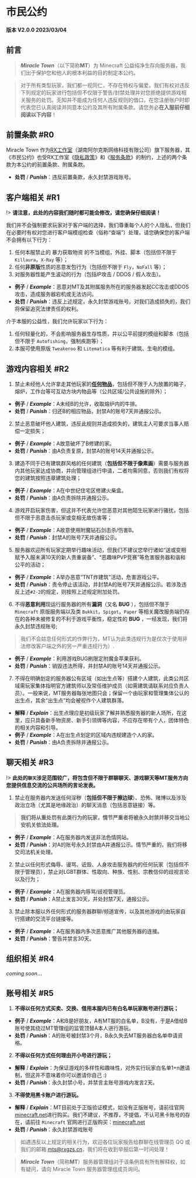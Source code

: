 # **市民公约**
#### 版本 V2.0.0 2023/03/04
## **前言**
> ***Miracle Town***（以下简称**MT**）为 Minecraft 公益纯净生存向服务器，我们出于保护您和他人的根本利益的目的制定本公约。<br>

> 对于所有类型玩家，我们都一视同仁，不存在特权与偏爱。我们有权对违反下列规定的玩家进行包括但不仅限于警告/封禁处理并对您拒绝提供游戏相关服务的处罚。无知并不能成为任何人违反规则的借口，在您注册账户时即代表您已认真阅读并同意本公约及其所有附属条款。请您务必**在入服前仔细阅读以下内容**！

## **前置条款 #R0**
Miracle Town 作为[RX工作室](https://www.rxgzs.cn)（湖南阿尔克斯网络科技有限公司）旗下服务器，其《市民公约》也受RX工作室《[隐私政策](https://www.rxgzs.cn/privacy/)》和《[服务条款](https://www.rxgzs.cn/clause/)》的制约，上述的两个条款为本公约的前置条款、附属条款。
- **处罚** / ***Punish***：违反前置条款，永久封禁游戏账号。

## **客户端相关 #R1**
!> **请注意，此处的内容我们随时都可能会修改，请您确保仔细阅读！**

我们并不会强制要求玩家对于客户端的选择，我们尊重每个人的个人隐私，但我们在必要时有权对您进行客户端模组检查（俗称“查端”）处理，请您确保您的客户端不会拥有以下行为：

1. 任何本服禁止的 暴力获取物资 的不当模组，外挂、脚本（包括但不限于 `Killaura`，`X-Ray` 等）；
2. 任何**非原版**性质的恶意发包行为（包括但不限于 `Fly`，`NoFall` 等）；
3. 对服务器性能产生波动的行为（包括IP攻击 / DDOS / 假人攻击）。
- **例子** / ***Example***：恶意对MT及其附属服务所在的服务器发起CC攻击或DDOS攻击，造成服务器宕机或无法访问。
- **处罚** / ***Punish***：违反上述规定，永久封禁游戏账号。对我们造成损失的，我们将保留追究法律责任的权利。

介于本服的公益性，我们允许玩家以下行为：
1. 任何轻量化的，不会影响服务器生存性质，并以公平前提的模组和脚本（包括但不限于 `Autofishing`，强制疾跑等）；
2. 本服可使用原版 `Tweakeroo` 和 `Litematica` 等有利于建筑、生电的模组。

## **游戏内容相关 #R2**
1. 禁止未经他人允许拿走其他玩家的<u>**任何物品**</u>，包括但不限于人为放置的箱子，熔炉，工作台等可互动方块内物品等（公共区域/公共设施的除外）；
- **例子** / ***Example***：A未经B的允许，收取熔炉内的牛排。
- **处罚** / ***Punish***：归还B的相应物品，封禁A的账号7天并通报公示。

2. 禁止恶意破坏他人建筑，违反此规则并造成损失的，建筑主人可要求当事人赔偿一定损失；
- **例子** / ***Example***：A故意破坏了B修建的家。
- **处罚** / ***Punish***：由A负责复原，封禁A的账号14天并通报公示。

3. 建造不同于已有建筑群风格的任何建筑（**包括但不限于像素画**）需要与服务器内其他玩家达成协商，并向管理组进行申请，二者均需同意，否则我们有权将您的建筑按照违章建筑处理；
- **例子** / ***Example***：A在中世纪住宅区修建火柴盒。
- **处罚** / ***Punish***：由A负责拆除并通报公示。

4. 游戏开启玩家伤害，但这并不代表允许您恶意对其他陌生玩家进行骚扰，包括但不限于恶意击杀玩家或变相无故伤害等；
- **例子** / ***Example***：A故意使用附魔钻石剑击杀/伤害B。
- **处罚** / ***Punish***：封禁A的账号7天并通报公示。

5. 服务器欢迎所有玩家定期举行趣味活动，但我们不建议您举行诸如“送或变相赋予入服未满10天的新人贵重装备”、“恶趣味PVP竞赛”等危害服务器和谐和公平的活动；
- **例子** / ***Example***：A举办恶意“TNT炸建筑”活动，危害游戏公平。
- **处罚** / ***Punish***：责令停止该活动，并封禁A的账号7天并通报公示。若涉及违反上述`#2-2`的规定，则按照上述规定附加处罚。

6. 不得**恶意利用**现运行服务器的所有**漏洞**（又名 **BUG** ），包括但不限于 `Minecraft` 原版服务端以及类 `Bukkit`，`Spigot`，`Paper` 等相关魔改服务端仍存在的各种未被修复的不利于游戏平衡性，稳定性的 **BUG** ，一经发现，我们将永久封禁违规账号;
> 我们不会姑息任何形式的作弊行为，MT认为此类违规行为是仅次于使用非法修改客户端之外的另一严重违规行为）.
- **例子** / ***Example***：利用游戏BUG刷限定附魔金苹果获利。
- **处罚** / ***Punish***：销毁违法所得，并封禁A的账号14天并通报公示。

7. 不得在明确划定的服务器公有区域（如出生点等）搭建个人建筑，此类公共区域需玩家集体指明官方建筑师以及常任维护成员（如需建筑请联系对应负责人员）。一般来说，MT服务器每张地图只会；保留一个由玩家和管理集体公认的出生点，其余“出生点”均会被视作个人建筑群落。
- **解释** / ***Explain***：出生点理应是初级玩家了解并熟悉服务器的新人场所，在这里，应只具备新手物资房、新手引领牌等内容，不应存在带有个人，团体特色的相关内容和引导。
- **例子** / ***Example***：A在出生点划定的区域内违规建造个人的家。
- **处罚** / ***Punish***：由A负责拆除并通报公示。

## **聊天相关 #R3**
!> **此处的`聊天`涉足范围较广，将包含但不限于群聊聊天、游戏聊天等MT服务方向您提供信息交流的公共场所的言论发表。**

1. 禁止在服务器内发送任何淫秽（**包括但不限于擦边球**）、恐怖、赌博以及涉及政治立场（尤其是地缘政治）的聊天消息（包括恶意链接）等。
> **我们将从重处罚有此类行为的玩家，情节严重者将被永久封禁并移交当地公安机关依法处理。**
- **例子** / ***Example***：A在服务器内发送非法色情网站。
- **处罚** / ***Punish***：对A的账号永久封禁由A并通报公示。情节严重的，我们将移交司法机关处理。

2. 禁止以任何形式侮辱、谩骂、诋毁、人身攻击服务器内的任何玩家（包括但不限于管理员），禁止对LGBT群体、性取向、种族、性别、宗教信仰的歧视言论以及行为；
- **例子** / ***Example***：A在服务器内辱骂/歧视管理员。
- **处罚** / ***Punish***：A禁止发言30天，并处封禁7天，通报公示。

3. 禁止除本服以外任何形式的服务器群聊/频道宣传，以及其他游戏的由玩家自行搭建的交流平台链接等。
- **例子** / ***Example***：A在服务器内多次恶意推广其他服务器的连接。
- **处罚** / ***Punish***：警告并禁言30天。

## **组织相关 #R4**
*coming soon*...

## **账号相关 #R5**
1. **不得以任何方式买卖、交换、借用本服内已有白名单玩家账号进行游玩；**
- **例子** / ***Example***：A和B是好朋友，A有MT服的白名单，B没有，于是A借给B账号使其绕过MT管理组的监管顶替A本人进行游玩。
- **处罚** / ***Punish***：A的账号被封禁3个月，B永久失去MT服务器白名单申请资格。

2. **不得以任何方式任何理由开小号进行游玩；**
- **解释** / ***Explain***：为保证游戏的多样性和趣味性，对外实行玩家白名单1+n邀请制，但这并不意味着你可以邀请你自己 :)
- **处罚** / ***Punish***：永久封禁小号，并禁言主账号游戏内发言2天。

3. **不得使用黑卡账户进行游玩。**
- **解释** / ***Explain***：MT目前处于正版验证模式，如没有正版账号，请前往官网[minecraft.net](http://minecraft.net)进行购买。我们不建议，不推荐，不提倡，不认可黑卡账号的存在，请前往 `Minecraft` 官网进行正版购买：[minecraft.net](http://minecraft.net)
- **处罚** / ***Punish***：永久封禁游戏账号

> 如遇违反以上规定的相关行为，欢迎各位玩家报告给群聊在线管理员 QQ 或我们的邮箱 [mts@rxgzs.cn](mailto:mts@rxgzs.cn)，我们将在收到举报后第一时间处理！

> ***Miracle Town***（简称**MT**）服务器管理组对于该条例具有所有解释权，如有疑问，请向 Miracle Town 服务器管理组成员询问。

    
    

